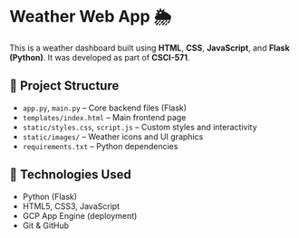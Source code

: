# Weather Web App 🌦️

This is a weather dashboard built using **HTML**, **CSS**, **JavaScript**, and **Flask (Python)**. It was developed as part of **CSCI-571**.

## 📁 Project Structure

- `app.py`, `main.py` – Core backend files (Flask)
- `templates/index.html` – Main frontend page
- `static/styles.css`, `script.js` – Custom styles and interactivity
- `static/images/` – Weather icons and UI graphics
- `requirements.txt` – Python dependencies

## 🔧 Technologies Used

- Python (Flask)
- HTML5, CSS3, JavaScript
- GCP App Engine (deployment)
- Git & GitHub

